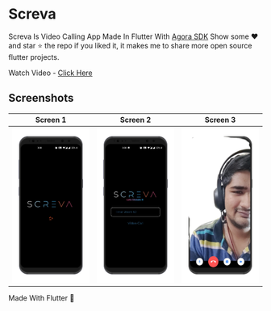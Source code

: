 # Screva

Screva Is Video Calling App Made In Flutter With [Agora SDK](https://www.agora.io/en/) 
Show some ❤️ and star ⭐ the repo if you liked it, 
it makes me to share more open source flutter projects.
    
Watch Video - [Click Here](https://youtu.be/sidr7d8QyR0)  

## Screenshots

Screen 1               |  Screen 2  | Screen 3                            | 
:-------------------------:|:-------------------------:|:-------------------------:|
![](images/screen_1.png)|![](images/screen_2.png)|![](images/screen_3.png)|






<p align="justify">
  Made With Flutter 💙
</p>

